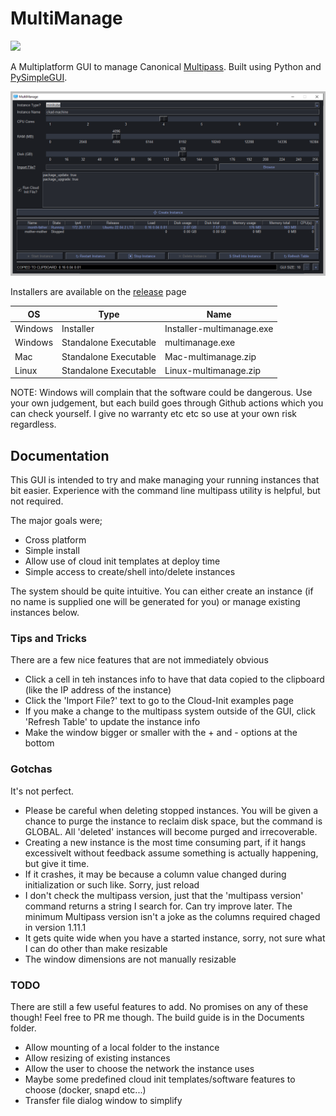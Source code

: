 # MultiManage

<img src="images/MultiManage-Logo.ico" width="20%">

A Multiplatform GUI to manage Canonical [Multipass](https://multipass.run). Built using Python and [PySimpleGUI](https://www.pysimplegui.org/).

![](images/screenshot.png)

Installers are available on the [release](https://github.com/rootisgod/MultiManage/releases) page

| OS      	| Type                  	| Name                      	|
|---------	|-----------------------	|---------------------------	|
| Windows 	| Installer             	| Installer-multimanage.exe 	|
| Windows 	| Standalone Executable 	| multimanage.exe           	|
| Mac     	| Standalone Executable 	| Mac-multimanage.zip       	|
| Linux   	| Standalone Executable 	| Linux-multimanage.zip     	|


NOTE: Windows will complain that the software could be dangerous. Use your own judgement, but each build goes through Github actions which you can check yourself. I give no warranty etc etc so use at your own risk regardless.

## Documentation

This GUI is intended to try and make managing your running instances that bit easier. Experience with the command line multipass utility is helpful, but not required.

The major goals were;
 - Cross platform
 - Simple install
 - Allow use of cloud init templates at deploy time
 - Simple access to create/shell into/delete instances
 
The system should be quite intuitive. You can either create an instance (if no name is supplied one will be generated for you) or manage existing instances below.

### Tips and Tricks

There are a few nice features that are not immediately obvious

 - Click a cell in teh instances info to have that data copied to the clipboard (like the IP address of the instance)
 - Click the 'Import File?' text to go to the Cloud-Init examples page
 - If you make a change to the multipass system outside of the GUI, click 'Refresh Table' to update the instance info
 - Make the window bigger or smaller with the + and - options at the bottom

### Gotchas

It's not perfect. 

 - Please be careful when deleting stopped instances. You will be given a chance to purge the instance to reclaim disk space, but the command is GLOBAL. All 'deleted' instances will become purged and irrecoverable.
 - Creating a new instance is the most time consuming part, if it hangs excessivelt without feedback assume something is actually happening, but give it time.
 - If it crashes, it may be because a column value changed during initialization or such like. Sorry, just reload
 - I don't check the multipass version, just that the 'multipass version' command returns a string I search for. Can try improve later. The minimum Multipass version isn't a joke as the columns required chaged in version 1.11.1
 - It gets quite wide when you have a started instance, sorry, not sure what I can do other than make resizable
 - The window dimensions are not manually resizable

### TODO

There are still a few useful features to add. No promises on any of these though! Feel free to PR me though. The build guide is in the Documents folder.

 - Allow mounting of a local folder to the instance
 - Allow resizing of existing instances
 - Allow the user to choose the network the instance uses
 - Maybe some predefined cloud init templates/software features to choose (docker, snapd etc...)
 - Transfer file dialog window to simplify